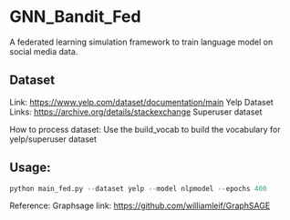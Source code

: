 # GNN_Bandit_Fed 

A federated learning simulation framework to train language model on social media data.

## Dataset

Link: https://www.yelp.com/dataset/documentation/main Yelp Dataset
Links: https://archive.org/details/stackexchange Superuser dataset


How to process dataset: 
Use the build_vocab to build the vocabulary for yelp/superuser dataset


## Usage:
```python
python main_fed.py --dataset yelp --model nlpmodel --epochs 400
```


Reference: 
Graphsage link: https://github.com/williamleif/GraphSAGE
